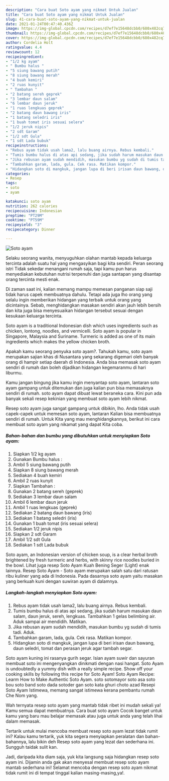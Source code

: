 ```yaml
---
description: "Cara buat Soto ayam yang nikmat Untuk Jualan"
title: "Cara buat Soto ayam yang nikmat Untuk Jualan"
slug: 41-cara-buat-soto-ayam-yang-nikmat-untuk-jualan
date: 2021-01-24T00:47:40.436Z
image: https://img-global.cpcdn.com/recipes/d7ef7e15648dcbb0/680x482cq70/soto-ayam-foto-resep-utama.jpg
thumbnail: https://img-global.cpcdn.com/recipes/d7ef7e15648dcbb0/680x482cq70/soto-ayam-foto-resep-utama.jpg
cover: https://img-global.cpcdn.com/recipes/d7ef7e15648dcbb0/680x482cq70/soto-ayam-foto-resep-utama.jpg
author: Cordelia Holt
ratingvalue: 4.4
reviewcount: 12
recipeingredient:
- "1/2 kg ayam"
- " Bumbu halus "
- "5 siung bawang putih"
- "8 siung bawang merah"
- "4 buah kemiri"
- "2 ruas kunyit"
- " Tambahan "
- "2 batang sereh geprek"
- "3 lembar daun salam"
- "6 lembar daun jeruk"
- "1 ruas lengkuas geprek"
- "2 batang daun bawang iris"
- "1 batang seledri iris"
- "1 buah tomat iris sesuai selera"
- "1/2 jeruk nipis"
- "2 sdt Garam"
- "1/2 sdt Gula"
- "1 sdt Lada bubuk"
recipeinstructions:
- "Rebus ayam tidak usah lama2, lalu buang airnya. Rebus kembali."
- "Tumis bumbu halus di atas api sedang, jika sudah harum masukan daun salam, daun jeruk, sereh, lengkuas. Tambahkan 1 gelas belimbing air. Aduk sampai air mendidih. Matikan."
- "Jika rebusan ayam sudah mendidih, masukan bumbu yg sudah di tumis tadi. Aduk."
- "Tambahkan garam, lada, gula. Cek rasa. Matikan kompor."
- "Hidangkan soto di mangkuk, jangan lupa di beri irisan daun bawang, daun seledri, tomat dan perasan jeruk agar tambah segar."
categories:
- Resep
tags:
- soto
- ayam

katakunci: soto ayam 
nutrition: 262 calories
recipecuisine: Indonesian
preptime: "PT29M"
cooktime: "PT59M"
recipeyield: "3"
recipecategory: Dinner

---
```



![Soto ayam](https://img-global.cpcdn.com/recipes/d7ef7e15648dcbb0/680x482cq70/soto-ayam-foto-resep-utama.jpg)

Selaku seorang wanita, menyuguhkan olahan mantab kepada keluarga tercinta adalah suatu hal yang mengasyikan bagi kita sendiri. Peran seorang istri Tidak sekedar menangani rumah saja, tapi kamu pun harus menyediakan kebutuhan nutrisi terpenuhi dan juga santapan yang disantap orang tercinta mesti enak.

Di zaman  saat ini, kalian memang mampu memesan panganan siap saji tidak harus capek membuatnya dahulu. Tetapi ada juga lho orang yang selalu ingin memberikan hidangan yang terbaik untuk orang yang dicintainya. Sebab, menghidangkan masakan sendiri akan jauh lebih bersih dan kita juga bisa menyesuaikan hidangan tersebut sesuai dengan kesukaan keluarga tercinta. 

Soto ayam is a traditional Indonesian dish which uses ingredients such as chicken, lontong, noodles, and vermicelli. Soto ayam is popular in Singapore, Malaysia and Suriname. Turmeric is added as one of its main ingredients which makes the yellow chicken broth.

Apakah kamu seorang penyuka soto ayam?. Tahukah kamu, soto ayam merupakan sajian khas di Nusantara yang sekarang digemari oleh banyak orang di hampir setiap daerah di Indonesia. Anda bisa memasak soto ayam sendiri di rumah dan boleh dijadikan hidangan kegemaranmu di hari liburmu.

Kamu jangan bingung jika kamu ingin menyantap soto ayam, lantaran soto ayam gampang untuk ditemukan dan juga kalian pun bisa memasaknya sendiri di rumah. soto ayam dapat dibuat lewat beraneka cara. Kini pun ada banyak sekali resep kekinian yang membuat soto ayam lebih nikmat.

Resep soto ayam juga sangat gampang untuk dibikin, lho. Anda tidak usah capek-capek untuk memesan soto ayam, lantaran Kalian bisa membuatnya sendiri di rumah. Untuk Kita yang mau menghidangkannya, berikut ini cara membuat soto ayam yang nikamat yang dapat Kita coba.

<!--inarticleads1-->

##### Bahan-bahan dan bumbu yang dibutuhkan untuk menyiapkan Soto ayam:

1. Siapkan 1/2 kg ayam
1. Gunakan  Bumbu halus :
1. Ambil 5 siung bawang putih
1. Siapkan 8 siung bawang merah
1. Sediakan 4 buah kemiri
1. Ambil 2 ruas kunyit
1. Siapkan  Tambahan :
1. Gunakan 2 batang sereh (geprek)
1. Sediakan 3 lembar daun salam
1. Ambil 6 lembar daun jeruk
1. Ambil 1 ruas lengkuas (geprek)
1. Sediakan 2 batang daun bawang (iris)
1. Sediakan 1 batang seledri (iris)
1. Gunakan 1 buah tomat (iris sesuai selera)
1. Sediakan 1/2 jeruk nipis
1. Siapkan 2 sdt Garam
1. Ambil 1/2 sdt Gula
1. Sediakan 1 sdt Lada bubuk


Soto ayam, an Indonesian version of chicken soup, is a clear herbal broth brightened by fresh turmeric and herbs, with skinny rice noodles buried in the bowl. Lihat juga resep Soto Ayam Kuah Bening Seger (Light) enak lainnya. Resep Soto Ayam - Soto ayam merupakan salah satu dari ratusan ribu kuliner yang ada di Indonesia. Pada dasarnya soto ayam yaitu masakan yang berkuah kuni dengan suwiran ayam di dalamnya. 

<!--inarticleads2-->

##### Langkah-langkah menyiapkan Soto ayam:

1. Rebus ayam tidak usah lama2, lalu buang airnya. Rebus kembali.
1. Tumis bumbu halus di atas api sedang, jika sudah harum masukan daun salam, daun jeruk, sereh, lengkuas. Tambahkan 1 gelas belimbing air. Aduk sampai air mendidih. Matikan.
1. Jika rebusan ayam sudah mendidih, masukan bumbu yg sudah di tumis tadi. Aduk.
1. Tambahkan garam, lada, gula. Cek rasa. Matikan kompor.
1. Hidangkan soto di mangkuk, jangan lupa di beri irisan daun bawang, daun seledri, tomat dan perasan jeruk agar tambah segar.


Soto ayam kuning ini rasanya gurih segar. Isian ayam suwir dan sayuran membuat soto ini mengenyangkan dinikmati dengan nasi hangat. Soto Ayam is undoubtedly a yummy dish with a really simple recipe. Show off your cooking skills by following this recipe for Soto Ayam! Soto Ayam Recipe: Learm How to Make Authentic Soto Ayam. soto sotomayor soto asa soto bou soto band soto dada sotoder gan soto kata ghuri choto azad Resepi Soto Ayam Istimewa, memang sangat istimewa kerana pembantu rumah Che Nom yang. 

Wah ternyata resep soto ayam yang mantab tidak ribet ini mudah sekali ya! Kamu semua dapat membuatnya. Cara buat soto ayam Cocok banget untuk kamu yang baru mau belajar memasak atau juga untuk anda yang telah lihai dalam memasak.

Tertarik untuk mulai mencoba membuat resep soto ayam lezat tidak rumit ini? Kalau kamu tertarik, yuk kita segera menyiapkan peralatan dan bahan-bahannya, lalu bikin deh Resep soto ayam yang lezat dan sederhana ini. Sungguh taidak sulit kan. 

Jadi, daripada kita diam saja, yuk kita langsung saja hidangkan resep soto ayam ini. Dijamin anda gak akan menyesal membuat resep soto ayam mantab sederhana ini! Selamat mencoba dengan resep soto ayam nikmat tidak rumit ini di tempat tinggal kalian masing-masing,ya!.

